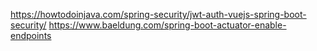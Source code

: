 
https://howtodoinjava.com/spring-security/jwt-auth-vuejs-spring-boot-security/
https://www.baeldung.com/spring-boot-actuator-enable-endpoints